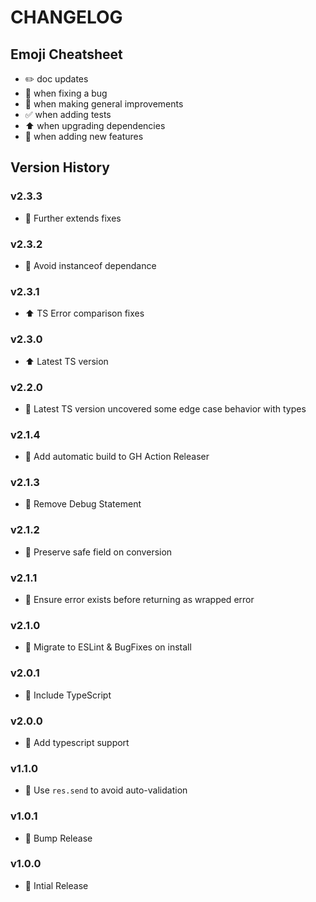# CHANGELOG

## Emoji Cheatsheet
- :pencil2: doc updates
- :bug: when fixing a bug
- :rocket: when making general improvements
- :white_check_mark: when adding tests
- :arrow_up: when upgrading dependencies
- :tada: when adding new features

## Version History

### v2.3.3

- :bug: Further extends fixes

### v2.3.2

- :bug: Avoid instanceof dependance

### v2.3.1

- :arrow_up: TS Error comparison fixes

### v2.3.0

- :arrow_up: Latest TS version

### v2.2.0

- :bug: Latest TS version uncovered some edge case behavior with types

### v2.1.4

- :rocket: Add automatic build to GH Action Releaser

### v2.1.3

- :bug: Remove Debug Statement

### v2.1.2

- :bug: Preserve safe field on conversion

### v2.1.1

- :bug: Ensure error exists before returning as wrapped error

### v2.1.0

- :bug: Migrate to ESLint & BugFixes on install

### v2.0.1

- :bug: Include TypeScript

### v2.0.0

- :tada: Add typescript support

### v1.1.0

- :bug: Use `res.send` to avoid auto-validation

### v1.0.1

- :rocket: Bump Release

### v1.0.0

- :rocket: Intial Release

